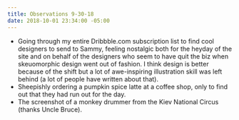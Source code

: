 ```yaml
---
title: Observations 9-30-18
date: 2018-10-01 23:34:00 -05:00
---
```


- Going through my entire Dribbble.com subscription list to find cool designers to send to Sammy, feeling nostalgic both for the heyday of the site and on behalf of the designers who seem to have quit the biz when skeuomorphic design went out of fashion. I think design is better because of the shift but a lot of awe-inspiring illustration skill was left behind (a lot of people have written about that).
- Sheepishly ordering a pumpkin spice latte at a coffee shop, only to find out that they had run out for the day.
- The screenshot of a monkey drummer from the Kiev National Circus (thanks Uncle Bruce).